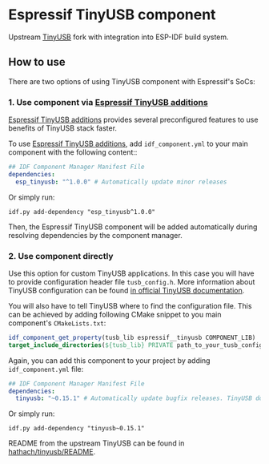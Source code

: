 # Espressif TinyUSB component

Upstream [TinyUSB](https://github.com/hathach/tinyusb) fork with integration into ESP-IDF build system.

## How to use

There are two options of using TinyUSB component with Espressif's SoCs:

### 1. Use component via [Espressif TinyUSB additions](https://github.com/espressif/esp-usb/tree/master/device/esp_tinyusb)

[Espressif TinyUSB additions](https://github.com/espressif/esp-usb/tree/master/device/esp_tinyusb) provides several preconfigured features to use benefits of TinyUSB stack faster.

To use [Espressif TinyUSB additions](https://github.com/espressif/esp-usb/tree/master/device/esp_tinyusb), add ``idf_component.yml`` to your main component with the following content::

```yaml
## IDF Component Manager Manifest File
dependencies:
  esp_tinyusb: "^1.0.0" # Automatically update minor releases
```

Or simply run:
```
idf.py add-dependency "esp_tinyusb^1.0.0"
```

Then, the Espressif TinyUSB component will be added automatically during resolving dependencies by the component manager.

### 2. Use component directly

Use this option for custom TinyUSB applications.
In this case you will have to provide configuration header file ``tusb_config.h``. More information about TinyUSB configuration can be found [in official TinyUSB documentation](https://docs.tinyusb.org/en/latest/reference/getting_started.html).

You will also have to tell TinyUSB where to find the configuration file. This can be achieved by adding following CMake snippet to you main component's ``CMakeLists.txt``:

```cmake
idf_component_get_property(tusb_lib espressif__tinyusb COMPONENT_LIB)
target_include_directories(${tusb_lib} PRIVATE path_to_your_tusb_config)
```

Again, you can add this component to your project by adding ``idf_component.yml`` file:

```yaml
## IDF Component Manager Manifest File
dependencies:
  tinyusb: "~0.15.1" # Automatically update bugfix releases. TinyUSB does not guarantee backward compatibility
```

Or simply run:
```
idf.py add-dependency "tinyusb~0.15.1"
```

README from the upstream TinyUSB can be found in [hathach/tinyusb/README](https://github.com/hathach/tinyusb/blob/master/README.rst).
